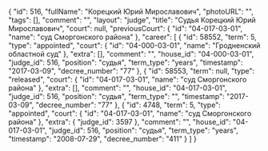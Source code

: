 {
    "id": 516,
    "fullName": "Корецкий Юрий Мирославович",
    "photoURL": "",
    "tags": [],
    "comment": "",
    "layout": "judge",
    "title": "Судья Корецкий Юрий Мирославович",
    "court": null,
    "previousCourt": {
        "id": "04-017-03-01",
        "name": "суд Сморгонского района"
    },
    "career": [
        {
            "id": 58552,
            "term": 5,
            "type": "appointed",
            "court": {
                "id": "04-000-03-01",
                "name": "Гродненский областной суд"
            },
            "extra": [],
            "comment": "",
            "house_id": "04-000-03-01",
            "judge_id": 516,
            "position": "судья",
            "term_type": "years",
            "timestamp": "2017-03-09",
            "decree_number": "77"
        },
        {
            "id": 58553,
            "term": null,
            "type": "released",
            "court": {
                "id": "04-017-03-01",
                "name": "суд Сморгонского района"
            },
            "extra": [],
            "comment": "",
            "house_id": "04-017-03-01",
            "judge_id": 516,
            "position": "судья",
            "term_type": "",
            "timestamp": "2017-03-09",
            "decree_number": "77"
        },
        {
            "id": 4748,
            "term": 5,
            "type": "appointed",
            "court": {
                "id": "04-017-03-01",
                "name": "суд Сморгонского района"
            },
            "extra": {
                "judge_id": 3597
            },
            "comment": "",
            "house_id": "04-017-03-01",
            "judge_id": 516,
            "position": "судья",
            "term_type": "years",
            "timestamp": "2008-07-29",
            "decree_number": "411"
        }
    ]
}
